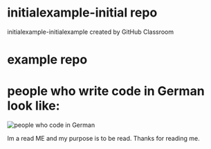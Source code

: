 # initialexample-initial repo
initialexample-initialexample created by GitHub Classroom
# example repo
# people who write code in German look like:
![people who code in German](https://th-thumbnailer.cdn-si-edu.com/9UrydtZErwwxVrzQRr4EmWfGAjk=/fit-in/1600x0/https://tf-cmsv2-smithsonianmag-media.s3.amazonaws.com/filer/Blobfish-ugly-470.jpg)

Im a read ME and my purpose is to be read. Thanks for reading me.